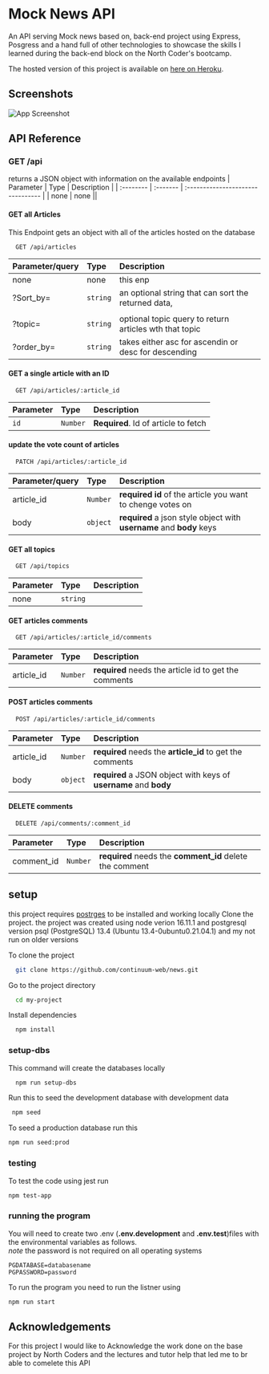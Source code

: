 
# Mock News API


An API serving Mock news based on, back-end project using Express, Posgress and
a hand full of other technologies to showcase the skills I learned during the 
back-end block on the North Coder's bootcamp.

The hosted version of this project is available on [here on Heroku](https://continuum-news.herokuapp.com/).




## Screenshots

![App Screenshot](https://i.imgur.com/DxaA6oh.png)


## API Reference

### GET /api
returns a JSON object with information on the available endpoints
| Parameter | Type     | Description                       |
| :-------- | :------- | :-------------------------------- |
| none   | none ||

#### GET all Articles
This Endpoint gets an object with all of the articles hosted on the database 
```http
  GET /api/articles
```

| Parameter/query | Type     | Description                |
| :-------- | :------- | :------------------------- |
| none|none |this enp |
|?Sort_by=|`string`|an optional string that can sort the returned data,
|||| **defaults** to the Created_at Column and is ordered DESC by default
|?topic= | `string`|optional topic query to return articles wth that topic |
|?order_by= |`string`|takes either asc for ascendin or desc for descending| 


#### GET a single article with an ID

```http
  GET /api/articles/:article_id
```

| Parameter | Type     | Description                       |
| :-------- | :------- | :-------------------------------- |
| `id`      | `Number` | **Required**. Id of article to fetch |

#### update the vote count of articles

```http
  PATCH /api/articles/:article_id
```

| Parameter/query | Type     | Description                |
| :-------- | :------- | :------------------------- |
| article_id|`Number`|**required** **id** of the article you want to chenge votes on |
|body|`object`|**required**  a json style object with **username** and **body** keys|


#### GET all topics

```http
  GET /api/topics
```

| Parameter | Type     | Description                       |
| :-------- | :------- | :-------------------------------- |
| none   | `string` |  |

#### GET articles comments

```http
  GET /api/articles/:article_id/comments
```

| Parameter | Type     | Description                       |
| :-------- | :------- | :-------------------------------- |
| article_id   | `Number` |  **required** needs the article id to get the comments|

#### POST articles comments

```http
  POST /api/articles/:article_id/comments
```

| Parameter | Type     | Description                       |
| :-------- | :------- | :-------------------------------- |
| article_id   | `Number` |  **required** needs the **article_id** to get the comments|
|body|`object`|**required**  a JSON object with keys of **username** and **body**|



#### DELETE comments

```http
  DELETE /api/comments/:comment_id
```

| Parameter | Type     | Description                       |
| :-------- | :------- | :-------------------------------- |
| comment_id   | `Number` |  **required** needs the **comment_id** delete the comment|

## setup
this project requires [postrges](https://www.postgresql.org/) to be installed and working locally
Clone the project.
the project was created using node verion 16.11.1 and postgresql version psql (PostgreSQL) 13.4 (Ubuntu 13.4-0ubuntu0.21.04.1)
and my not run on older versions


To clone the project
```bash
  git clone https://github.com/continuum-web/news.git
```

Go to the project directory

```bash
  cd my-project
```


Install dependencies

```bash
  npm install
```

### setup-dbs
This command will create the databases locally
```bash
  npm run setup-dbs
```


Run this to seed the development database with development data
 ```bash
  npm seed
```

To seed a production database run this 
```bash
npm run seed:prod
```

### testing

To test the code using jest run 
```bash
npm test-app
```

### running the program
You will need to create two .env (**.env.development** and **.env.test**)files with
the environmental variables as follows.  
*note* the password is not required on all operating systems
```
PGDATABASE=databasename
PGPASSWORD=password
```
To run the program you need to run the listner using 
```bash
npm run start
```


## Acknowledgements

 For this project I would like to Acknowledge the work done on the base project by North Coders
and the lectures and tutor help that led me to br able to comelete this API


